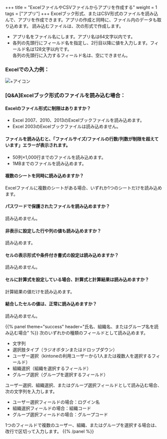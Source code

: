+++
title = "ExcelファイルやCSVファイルからアプリを作成する"
weight = 1
tags = ["アプリ"]
+++
Excelブック形式、またはCSV形式のファイルを読み込んで、アプリを作成できます。アプリの作成と同時に、ファイル内のデータも取り込めます。
読み込むファイルは、次の形式で作成します。

* アプリ名をファイル名にします。アプリ名は64文字以内です。
* 各列の先頭行にフィールド名を指定し、2行目以降に値を入力します。フィールド名は128文字以内です。<br>
各列の先頭行に入力するフィールド名は、空にできません。

### Excelでの入力例：
![+アイコン](/img/add_app_excel_img1.png)

### [Q&A]Excelブック形式のファイルを読み込む場合：

#### Excelのファイル形式に制限はありますか？
* Excel 2007、2010、2013のExcelブックファイルを読み込めます。
* Excel 2003のExcelブックファイルは読み込めません。

#### ファイルを読み込むと、「ファイルサイズ/ファイルの行数/列数が制限を超えています」エラーが表示されます。
* 50列×1,000行までのファイルを読み込めます。
* 1MBまでのファイルを読み込めます。

#### 複数のシートを同時に読み込めますか？
Excelファイルに複数のシートがある場合、いずれか1つのシートだけを読み込めます。

#### パスワードで保護されたファイルを読み込めますか？
読み込めません。

#### 非表示に設定した行や列の値も読み込めますか？
読み込めます。

#### セルの表示形式や条件付き書式の設定は読み込めますか？
読み込めません。

#### セルに計算式を設定している場合、計算式と計算結果は読み込めますか？
計算結果の値だけを読み込めます。

#### 結合したセルの値は、正常に読み込めますか？
読み込めません。

{{% panel theme="success" header="氏名、組織名、またはグループ名を読み込む場合" %}}
次のいずれかの種類のフィールドとして読み込めます。

* 文字列
* 選択肢タイプ（ラジオボタンまたはドロップダウン）
* ユーザー選択（kintoneの利用ユーザーから1人または複数人を選択するフィールド）
* 組織選択（組織を選択するフィールド）
* グループ選択（グループを選択するフィールド）

ユーザー選択、組織選択、またはグループ選択フィールドとして読み込む場合、次の文字列を入力します。

* ユーザー選択フィールドの場合：ログイン名
* 組織選択フィールドの場合：組織コード
* グループ選択フィールドの場合：グループコード

1つのフィールドで複数のユーザー、組織、またはグループを選択する場合は、改行で区切って入力します。
{{% /panel %}}
